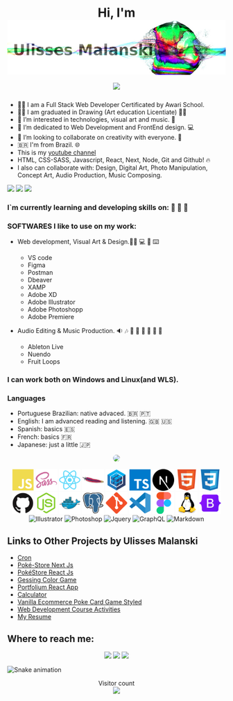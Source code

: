 
<div align="center">


<h1><b>Hi, I'm  <img src="logo-empuxo2.jpeg"> <img src="https://media.giphy.com/media/hvRJCLFzcasrR4ia7z/giphy.gif" width="25px"></b></h1>


</div> 
    
- 👨‍🎓 I am a Full Stack Web Developer Certificated by Awari School.
- 👨‍🎓 I am graduated in Drawing (Art education Licentiate) 🧑‍🎨 
- 👀 I’m interested in technologies, visual art and music. 🤖 
- 🌱 I’m dedicated to Web Development and FrontEnd design. 💻
- 💞️ I’m looking to collaborate on creativity with everyone. 🎨
- 🇧🇷 I'm from Brazil. 🌐 
- This is my [youtube channel](https://www.youtube.com/channel/UCMO8be295Zay2OajfewJpMA) 
- HTML, CSS-SASS, Javascript, React, Next, Node, Git and Github! 🔥
- I also can collaborate with: Design, Digital Art, Photo Manipulation, Concept Art, Audio Production, Music Composing.  
  
   
<div> 
   
<img src="https://github-readme-stats.vercel.app/api/top-langs/?username=malanski&hide=php&theme=github_dark" />  

<img height="180em" src="https://github-readme-streak-stats.herokuapp.com/?user=malanski&hide_border=true&theme=nightowl&show_icons=true" />  
   
<!-- <img height="180em" src="https://github-readme-stats.vercel.app/api/top-langs/?username=malanski&layout=compact&langs_count=7&theme=radical"> -->
 <a href="https://github-readme-stats.vercel.app/api/top-langs/?username=malanski&hide=php&theme=github_dark">
 <img height="180em" src="https://github-readme-stats.vercel.app/api?username=malanski&show_icons=true&theme=dark&include_all_commits=true&count_private=true">  
  
</a>
</div>

### I`m currently learning and developing skills on: 🥇 🥈 🥉 
<div align="center">

<!--  
|  |🔥FrontEND Technologies:🔥 |   |🔥BackEND principles:🔥 | 
| ---- | :---------------------------- | ---- | :------------------------- |
| <img title="React" height="60" width="60" src="https://raw.githubusercontent.com/devicons/devicon/master/icons/react/react-original.svg"/><br>Reactjs | Create ecommerce applications <br>using REST API via axios fetching | <img title="" height="60" width="60" src="https://raw.githubusercontent.com/devicons/devicon/master/icons/typescript/typescript-plain.svg"> |TypeScript |
| <img title="Nextjs" height="60" width="60" src="https://raw.githubusercontent.com/devicons/devicon/master/icons/nextjs/nextjs-original.svg"> <br> Next |Create ecommerce applications <br> using REST API via SWR fetching | <img title="" height="60" width="60"  src="https://cdn.jsdelivr.net/gh/devicons/devicon/icons/graphql/graphql-plain.svg" /> |GraphQL API |
| <img title="SCSS with artistic backgorund" height="60" width="60" src="https://raw.githubusercontent.com/devicons/devicon/master/icons/sass/sass-original.svg"><br> SASS SCSS | To style applications with <br> responsive layouts and  innovations.  |  🦸‍♂️ <br> Postman | Create REST API , share and test<br>using typeScript, sequelize and postgres |  
| <img title="JavaScript" height="60" width="60" src="https://raw.githubusercontent.com/devicons/devicon/master/icons/javascript/javascript-plain.svg"><br>JavaScript |JavaScript fundamental:<br>`var` `let` `const` `function` `class` <br>`fetch` `DOM` `event` `JSON` `object` | <img title="" height="60" width="60" src="https://raw.githubusercontent.com/devicons/devicon/master/icons/sequelize/sequelize-original.svg"> <br> SQL, Sequelize | Basics on SQL and sequelize frameworks   |
| <img title="HTML" height="60" width="60" src="https://raw.githubusercontent.com/devicons/devicon/master/icons/html5/html5-original.svg"><br>HTML5 | HTML elements, tags, W3C validation" | <img title="" height="60" width="60" src="https://raw.githubusercontent.com/devicons/devicon/master/icons/apache/apache-original.svg"><br>APACHE | Learning about host, server... |
| <img title="CSS3" height="60" width="60" src="https://raw.githubusercontent.com/devicons/devicon/master/icons/css3/css3-original.svg"><br>CSS| I love CSS, specialy SCSS,<br> feels like painting, <br>it is my second nature | <img  height="60" width="60"  title="Deploy on Cloud" src="https://cdn.jsdelivr.net/gh/devicons/devicon/icons/googlecloud/googlecloud-original.svg" /><br/>Cloud Deploy | Currently learning |
| <img title="SEO" height="60" width="60"  src="https://cdn.jsdelivr.net/gh/devicons/devicon/icons/google/google-original.svg" /><br>SEO |Lets seek the path of the yellow blocks | 🌸 🌸<br>🌸 🌸 |AWS |
| <img title="Actualy Studing" height="60" width="60" src="https://cdn.jsdelivr.net/gh/devicons/devicon/icons/jquery/jquery-original.svg" /> |jQuery | <img title="Creating REST API's" height="60" width="60" src="https://raw.githubusercontent.com/devicons/devicon/master/icons/postgresql/postgresql-original.svg"> <br> PostgreSQL | CRUD |
| <img title="Git" height="60" width="60" src="https://raw.githubusercontent.com/devicons/devicon/master/icons/git/git-original.svg"><br>Git | Commit, PullRequest, Merge <br>these are my favorite sport | <img title="Actualy Studing" height="60" width="60" src="https://raw.githubusercontent.com/devicons/devicon/master/icons/docker/docker-original.svg"><br>Docker Compose |  Actualy learning |
| <img title="Github" height="60" width="60" src="https://raw.githubusercontent.com/devicons/devicon/master/icons/github/github-original.svg"><br>Github | Love to learn by sharing<br> ideas, codes and applications | <img title="Node" height="60" width="60" src="https://raw.githubusercontent.com/devicons/devicon/master/icons/nodejs/nodejs-original.svg"><br>Nodejs | On back and frontend using<br> `npm` `npx` `nvm` |
| 😎 🌸<br>🌸 🤓 |Chakra, MUI, Fontawesome | 👁️ 👁️<br> ⌨️ |Cyber Security |
-->

</div>

      
### SOFTWARES I like to use on my work:
  * Web development, Visual Art & Design.🧑‍🎨 💻 📱 ⌨️
      - VS code
      - Figma
      - Postman
      - Dbeaver
      - XAMP
      - Adobe XD
      - Adobe Illustrator
      - Adobe Photoshopp
      - Adobe Premiere  
     
  * Audio Editing & Music Production. 🔉 🎶 🎸 🥁 🎵 🎹 🎤 🎼
      - Ableton Live
      - Nuendo
      - Fruit Loops 
### I can work both on Windows and Linux(and WLS).  

### Languages 
- Portuguese Brazilian: native advaced. 🇧🇷 🇵🇹
- English: I am advanced reading and listening. 🇬🇧 🇺🇸
- Spanish: basics 🇪🇸
- French: basics 🇫🇷 
- Japanese: just a little 🇯🇵         

 <div align="center">
 
 <a href="https://www.facebook.com/ulisses.malanski/"><img height="180" style="border-radius: 50px;" src="https://lastfm.freetls.fastly.net/i/u/770x0/2d81602ce3cb43378ddf0d57407d9738.jpg#2d81602ce3cb43378ddf0d57407d9738"></a>
     
 </div>
  
<div align="center" style="display: inline-block;">
<img title="JavaScript"  width="50"  src="https://raw.githubusercontent.com/devicons/devicon/master/icons/javascript/javascript-plain.svg">
<img title="SASS - SCSS"  width="50"  src="https://raw.githubusercontent.com/devicons/devicon/master/icons/sass/sass-original.svg">
<img title="React"  width="50"  src="https://raw.githubusercontent.com/devicons/devicon/master/icons/react/react-original.svg">
<img title="Apache"  width="50"  src="https://raw.githubusercontent.com/devicons/devicon/master/icons/apache/apache-original.svg"> 
<img title="sequelize"  width="50"  src="https://raw.githubusercontent.com/devicons/devicon/master/icons/sequelize/sequelize-original.svg">
<img title="TypeScript"  width="50"  src="https://raw.githubusercontent.com/devicons/devicon/master/icons/typescript/typescript-plain.svg">   
<img title="Next"  width="50"  src="https://raw.githubusercontent.com/devicons/devicon/master/icons/nextjs/nextjs-original.svg">   
<img title="HTML5"  width="50"  src="https://raw.githubusercontent.com/devicons/devicon/master/icons/html5/html5-original.svg">
<img title="CSS#"  width="50" src="https://raw.githubusercontent.com/devicons/devicon/master/icons/css3/css3-original.svg">
<img title="Github" width="50" src="https://raw.githubusercontent.com/devicons/devicon/master/icons/github/github-original.svg">
<img title="Nodejs" width="50" src="https://raw.githubusercontent.com/devicons/devicon/master/icons/nodejs/nodejs-original.svg">
<img title="Docker Composer" width="50" src="https://raw.githubusercontent.com/devicons/devicon/master/icons/docker/docker-original.svg">
<img title="PostgreSQL" width="50" src="https://raw.githubusercontent.com/devicons/devicon/master/icons/postgresql/postgresql-original.svg">
<img title="Git" width="50" src="https://raw.githubusercontent.com/devicons/devicon/master/icons/git/git-original.svg">
<img title="VScode" width="50" src="https://raw.githubusercontent.com/devicons/devicon/master/icons/vscode/vscode-original.svg">
<img title="Figma" width="50" src="https://raw.githubusercontent.com/devicons/devicon/master/icons/figma/figma-original.svg">
<img title="Linux" width="50" src="https://raw.githubusercontent.com/devicons/devicon/master/icons/linux/linux-original.svg">
<img title="Bootstrap" width="50" src="https://raw.githubusercontent.com/devicons/devicon/master/icons/bootstrap/bootstrap-original.svg">
<img title="Illustrator" width="50" src="https://cdn.jsdelivr.net/gh/devicons/devicon/icons/illustrator/illustrator-plain.svg" />
<img title="Photoshop" width="50" src="https://cdn.jsdelivr.net/gh/devicons/devicon/icons/photoshop/photoshop-plain.svg" />
<img title="Jquery" width="50" src="https://cdn.jsdelivr.net/gh/devicons/devicon/icons/jquery/jquery-original.svg" />
<img title="GraphQL" width="50" src="https://cdn.jsdelivr.net/gh/devicons/devicon/icons/graphql/graphql-plain.svg" />
<img title="Markdown" width="50" src="https://cdn.jsdelivr.net/gh/devicons/devicon/icons/markdown/markdown-original.svg" />
  
</div>  

## Links to Other Projects by Ulisses Malanski<br>  
 
- <a href="https://malanski.github.io/cron/" title="Cronometer" target="_blank">Cron</a>  
- <a href="https://poke-store-next.vercel.app//" title="Nextjs Ecommerce Pokemon Store" target="_blank">Poké-Store Next Js</a>
- <a href="https://malanski.github.io/pokestore-react/" title="Reactjs Ecommerce Pokemon Store" target="_blank">PokéStore React Js</a>  
- <a href="https://malanski.github.io/GessingColorGame/" title="Color Game JavaScript CSS HTML" target="_blank">Gessing Color Game</a>
- <a href="https://malanski.github.io/projeto-react-app2/" title="Artistic Portfolium" target="_blank">Portfolium React App</a>
- <a href="https://malanski.github.io/CalculatorX/" title="JavaScript study Calculator">Calculator</a>  
- <a href="https://malanski.github.io/pokeLoja2/" title="My Firts Vanilla Ecommerce project">Vanilla Ecommerce Poke Card Game Styled</a>  
- <a href="https://malanski.github.io/awari-ulisses-dev/" title="Awari Course Activity">Web Development Course Activities</a>  
- <a href="https://malanski.github.io/MyResume/" title="A short personal Resume">My Resume</a>  
  
<!--![image](https://github.com/malanski/malanski/blob/master/dino.gif)-->

<!-- <img height="200px" width="375px" src="/dino.gif" /> -->

## Where to reach me:  
  
 <div align="center">
 
 <a href="https://www.linkedin.com/in/ulisses-malanski/" target="_blank"><img src="https://img.shields.io/badge/Ulisses Malanski-0077B5?style=for-the-badge&logo=linkedin&logoColor=white" target="_blank"></a>
 <a href = "mailto:malanskiwork@gmail.com"><img src="https://img.shields.io/badge/-malanskiwork@gmail.com-%23333?style=for-the-badge&logo=gmail&logoColor=white" target="_blank"></a>
 <a href="https://www.instagram.com/ulissesmalanski_tattoo/" target="_blank"><img src="https://img.shields.io/badge/Ulisses Malanski Tattoo-E4405F?style=for-the-badge&logo=instagram&logoColor=white" target="_blank"></a>
    
 </div>

![Snake animation](https://github.com/malanski/malanski/blob/output/github-contribution-grid-snake.svg)

<p align="center"> 
  Visitor count<br>
  <img src="https://profile-counter.glitch.me/malanski/count.svg" />
</p> 

 

